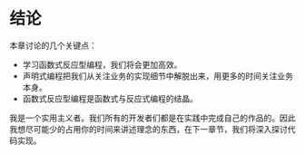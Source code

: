 # 结论

本章讨论的几个关键点：

  * 学习函数式反应型编程，我们将会更加高效。
  * 声明式编程把我们从关注业务的实现细节中解脱出来，用更多的时间关注业务本身。
  * 函数式反应型编程是函数式与反应式编程的结晶。

我是一个实用主义者。我们所有的开发者们都是在实践中完成自己的作品的。因此我想尽可能少的占用你的时间来讲述理念的东西，在下一章节，我们将深入探讨代码实现。 
